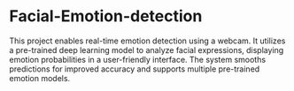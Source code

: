 # Facial-Emotion-detection
This project enables real-time emotion detection using a webcam. It utilizes a pre-trained deep learning model to analyze facial expressions, displaying emotion probabilities in a user-friendly interface. The system smooths predictions for improved accuracy and supports multiple pre-trained emotion models.
